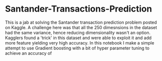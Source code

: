 # Santander-Transactions-Prediction
This is a jab at solving the Santander transaction prediction problem posted on Kaggle. A challenge here was that all the 250 dimesnsions in the dataset had the same variance, hence reducing dimensionality wasn't an option. Kagglers found a 'trick' in this dataset and were able to exploit it and add more feature yielding very high accuracy. In this notebook I make a simple attempt to use Gradient boosting with a bit of hyper parameter tuning to achieve an accuracy of 
